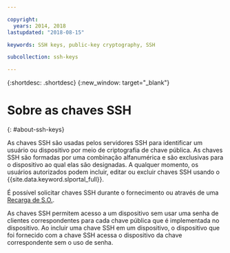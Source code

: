 ```yaml
---

copyright:
  years: 2014, 2018
lastupdated: "2018-08-15"

keywords: SSH keys, public-key cryptography, SSH

subcollection: ssh-keys

---
```


{:shortdesc: .shortdesc}
{:new_window: target="_blank"}

# Sobre as chaves SSH
{: #about-ssh-keys}

As chaves SSH são usadas pelos servidores SSH para identificar um usuário ou dispositivo por meio de
criptografia de chave pública. As chaves SSH são formadas por uma combinação alfanumérica e são exclusivas
para o dispositivo ao qual elas são designadas. A qualquer momento, os usuários autorizados podem incluir,
editar ou excluir chaves SSH usando o {{site.data.keyword.slportal_full}}.

É possível solicitar chaves SSH durante o fornecimento ou através de uma [Recarga de S.O.](/docs/infrastructure/software?topic=software-reloading-the-os).


As chaves SSH permitem acesso a um dispositivo sem usar uma senha de clientes correspondentes para cada
chave pública que é implementada no dispositivo. Ao incluir uma chave SSH em um dispositivo, o dispositivo que foi fornecido com a chave SSH acessa o dispositivo da chave correspondente sem o uso de senha.
